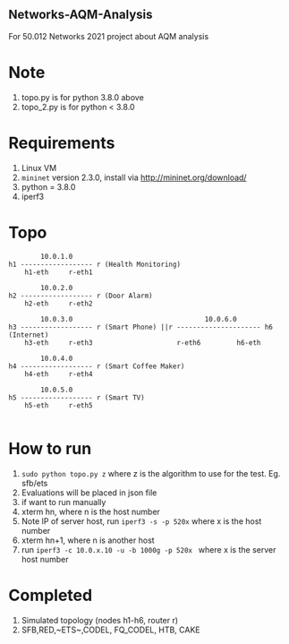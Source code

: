 ## Networks-AQM-Analysis

For 50.012 Networks 2021 project about AQM analysis

# Note
1. topo.py is for python 3.8.0 above
2. topo_2.py is for python < 3.8.0 

# Requirements
1. Linux VM 
2. ```mininet``` version 2.3.0, install via http://mininet.org/download/
3. python = 3.8.0
4. iperf3

# Topo
```
        10.0.1.0
h1 ------------------ r (Health Monitoring)
    h1-eth     r-eth1

        10.0.2.0
h2 ------------------ r (Door Alarm)
    h2-eth     r-eth2

        10.0.3.0                                 10.0.6.0
h3 ------------------ r (Smart Phone) ||r --------------------- h6 (Internet)
    h3-eth     r-eth3                     r-eth6         h6-eth

        10.0.4.0
h4 ------------------ r (Smart Coffee Maker)
    h4-eth     r-eth4

        10.0.5.0
h5 ------------------ r (Smart TV)
    h5-eth     r-eth5 
    
```

# How to run
1. ```sudo python topo.py z``` where z is the algorithm to use for the test. Eg. sfb/ets
2. Evaluations will be placed in json file
3. if want to run manually
4. xterm hn, where n is the host number
5. Note IP of server host, run ```iperf3 -s -p 520x``` where x is the host number
6. xterm hn+1, where n is another host
7. run ```iperf3 -c 10.0.x.10 -u -b 1000g -p 520x ``` where x is the server host number

# Completed
1. Simulated topology (nodes h1-h6, router r)
2. SFB,RED,~ETS~,CODEL, FQ_CODEL, HTB, CAKE

